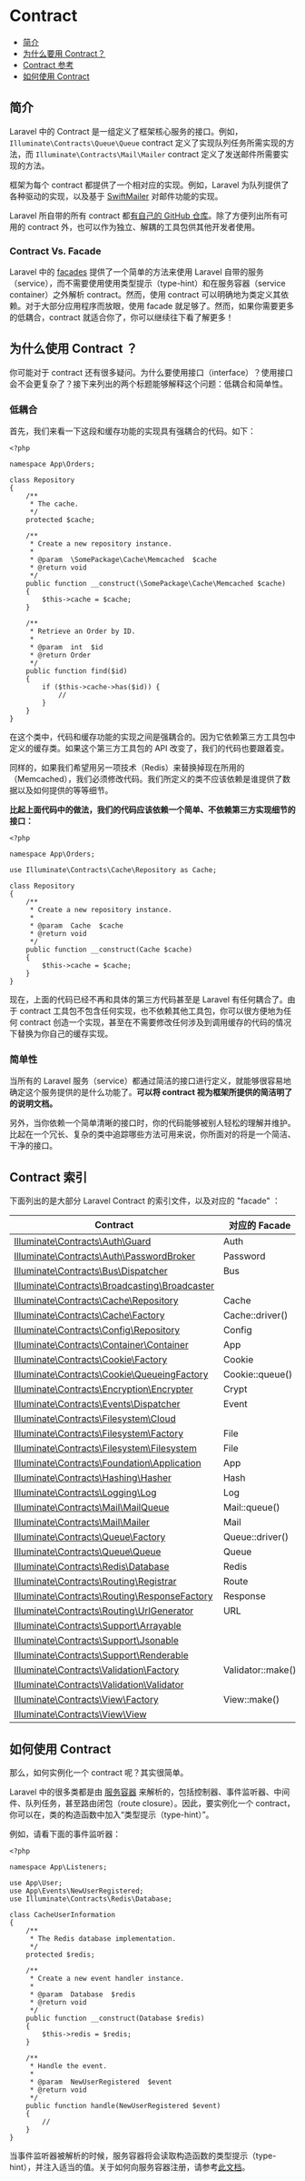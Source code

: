 # Contract

- [简介](#introduction)
- [为什么要用 Contract？](#why-contracts)
- [Contract 参考](#contract-reference)
- [如何使用 Contract](#how-to-use-contracts)

<a name="introduction"></a>
## 简介

Laravel 中的 Contract 是一组定义了框架核心服务的接口。例如，`Illuminate\Contracts\Queue\Queue` contract 定义了实现队列任务所需实现的方法，而 `Illuminate\Contracts\Mail\Mailer` contract 定义了发送邮件所需要实现的方法。

框架为每个 contract 都提供了一个相对应的实现。例如，Laravel 为队列提供了各种驱动的实现，以及基于 [SwiftMailer](http://swiftmailer.org/) 对邮件功能的实现。

Laravel 所自带的所有 contract 都[有自己的 GitHub 仓库](https://github.com/illuminate/contracts)。除了方便列出所有可用的 contract 外，也可以作为独立、解耦的工具包供其他开发者使用。

### Contract Vs. Facade

Laravel 中的 [facades](/docs/{{version}}/facades) 提供了一个简单的方法来使用 Laravel 自带的服务（service），而不需要使用使用类型提示（type-hint）和在服务容器（service container）之外解析 contract。然而，使用 contract 可以明确地为类定义其依赖。对于大部分应用程序而放眼，使用 facade 就足够了。然而，如果你需要更多的低耦合，contract 就适合你了，你可以继续往下看了解更多！

<a name="why-contracts"></a>
## 为什么使用 Contract ？

你可能对于 contract 还有很多疑问。为什么要使用接口（interface）？使用接口会不会更复杂了？接下来列出的两个标题能够解释这个问题：低耦合和简单性。

### 低耦合

首先，我们来看一下这段和缓存功能的实现具有强耦合的代码。如下：

	<?php

	namespace App\Orders;

	class Repository
	{
		/**
		 * The cache.
		 */
		protected $cache;

		/**
		 * Create a new repository instance.
		 *
		 * @param  \SomePackage\Cache\Memcached  $cache
		 * @return void
		 */
		public function __construct(\SomePackage\Cache\Memcached $cache)
		{
			$this->cache = $cache;
		}

		/**
		 * Retrieve an Order by ID.
		 *
		 * @param  int  $id
		 * @return Order
		 */
		public function find($id)
		{
			if ($this->cache->has($id))	{
				//
			}
		}
	}

在这个类中，代码和缓存功能的实现之间是强耦合的。因为它依赖第三方工具包中定义的缓存类。如果这个第三方工具包的 API 改变了，我们的代码也要跟着变。

同样的，如果我们希望用另一项技术（Redis）来替换掉现在所用的（Memcached），我们必须修改代码。我们所定义的类不应该依赖是谁提供了数据以及如何提供的等等细节。

**比起上面代码中的做法，我们的代码应该依赖一个简单、不依赖第三方实现细节的接口：**

	<?php

	namespace App\Orders;

	use Illuminate\Contracts\Cache\Repository as Cache;

	class Repository
	{
		/**
		 * Create a new repository instance.
		 *
		 * @param  Cache  $cache
		 * @return void
		 */
		public function __construct(Cache $cache)
		{
			$this->cache = $cache;
		}
	}

现在，上面的代码已经不再和具体的第三方代码甚至是 Laravel 有任何耦合了。由于 contract 工具包不包含任何实现，也不依赖其他工具包，你可以很方便地为任何 contract 创造一个实现，甚至在不需要修改任何涉及到调用缓存的代码的情况下替换为你自己的缓存实现。

### 简单性

当所有的 Laravel 服务（service）都通过简洁的接口进行定义，就能够很容易地确定这个服务提供的是什么功能了。**可以将 contract 视为框架所提供的简洁明了的说明文档。**

另外，当你依赖一个简单清晰的接口时，你的代码能够被别人轻松的理解并维护。比起在一个冗长、复杂的类中追踪哪些方法可用来说，你所面对的将是一个简洁、干净的接口。

<a name="contract-reference"></a>
## Contract 索引

下面列出的是大部分 Laravel Contract 的索引文件，以及对应的 "facade" ：

Contract  |  对应的 Facade
------------- | -------------
[Illuminate\Contracts\Auth\Guard](https://github.com/illuminate/contracts/blob/master/Auth/Guard.php)  |  Auth
[Illuminate\Contracts\Auth\PasswordBroker](https://github.com/illuminate/contracts/blob/master/Auth/PasswordBroker.php)  |  Password
[Illuminate\Contracts\Bus\Dispatcher](https://github.com/illuminate/contracts/blob/master/Bus/Dispatcher.php)  |  Bus
[Illuminate\Contracts\Broadcasting\Broadcaster](https://github.com/illuminate/contracts/blob/master/Broadcasting/Broadcaster.php)  | &nbsp;
[Illuminate\Contracts\Cache\Repository](https://github.com/illuminate/contracts/blob/master/Cache/Repository.php) | Cache
[Illuminate\Contracts\Cache\Factory](https://github.com/illuminate/contracts/blob/master/Cache/Factory.php) | Cache::driver()
[Illuminate\Contracts\Config\Repository](https://github.com/illuminate/contracts/blob/master/Config/Repository.php) | Config
[Illuminate\Contracts\Container\Container](https://github.com/illuminate/contracts/blob/master/Container/Container.php) | App
[Illuminate\Contracts\Cookie\Factory](https://github.com/illuminate/contracts/blob/master/Cookie/Factory.php) | Cookie
[Illuminate\Contracts\Cookie\QueueingFactory](https://github.com/illuminate/contracts/blob/master/Cookie/QueueingFactory.php) | Cookie::queue()
[Illuminate\Contracts\Encryption\Encrypter](https://github.com/illuminate/contracts/blob/master/Encryption/Encrypter.php) | Crypt
[Illuminate\Contracts\Events\Dispatcher](https://github.com/illuminate/contracts/blob/master/Events/Dispatcher.php) | Event
[Illuminate\Contracts\Filesystem\Cloud](https://github.com/illuminate/contracts/blob/master/Filesystem/Cloud.php) | &nbsp;
[Illuminate\Contracts\Filesystem\Factory](https://github.com/illuminate/contracts/blob/master/Filesystem/Factory.php) | File
[Illuminate\Contracts\Filesystem\Filesystem](https://github.com/illuminate/contracts/blob/master/Filesystem/Filesystem.php) | File
[Illuminate\Contracts\Foundation\Application](https://github.com/illuminate/contracts/blob/master/Foundation/Application.php) | App
[Illuminate\Contracts\Hashing\Hasher](https://github.com/illuminate/contracts/blob/master/Hashing/Hasher.php) | Hash
[Illuminate\Contracts\Logging\Log](https://github.com/illuminate/contracts/blob/master/Logging/Log.php) | Log
[Illuminate\Contracts\Mail\MailQueue](https://github.com/illuminate/contracts/blob/master/Mail/MailQueue.php) | Mail::queue()
[Illuminate\Contracts\Mail\Mailer](https://github.com/illuminate/contracts/blob/master/Mail/Mailer.php) | Mail
[Illuminate\Contracts\Queue\Factory](https://github.com/illuminate/contracts/blob/master/Queue/Factory.php) | Queue::driver()
[Illuminate\Contracts\Queue\Queue](https://github.com/illuminate/contracts/blob/master/Queue/Queue.php) | Queue
[Illuminate\Contracts\Redis\Database](https://github.com/illuminate/contracts/blob/master/Redis/Database.php) | Redis
[Illuminate\Contracts\Routing\Registrar](https://github.com/illuminate/contracts/blob/master/Routing/Registrar.php) | Route
[Illuminate\Contracts\Routing\ResponseFactory](https://github.com/illuminate/contracts/blob/master/Routing/ResponseFactory.php) | Response
[Illuminate\Contracts\Routing\UrlGenerator](https://github.com/illuminate/contracts/blob/master/Routing/UrlGenerator.php) | URL
[Illuminate\Contracts\Support\Arrayable](https://github.com/illuminate/contracts/blob/master/Support/Arrayable.php) | &nbsp;
[Illuminate\Contracts\Support\Jsonable](https://github.com/illuminate/contracts/blob/master/Support/Jsonable.php) | &nbsp;
[Illuminate\Contracts\Support\Renderable](https://github.com/illuminate/contracts/blob/master/Support/Renderable.php) | &nbsp;
[Illuminate\Contracts\Validation\Factory](https://github.com/illuminate/contracts/blob/master/Validation/Factory.php) | Validator::make()
[Illuminate\Contracts\Validation\Validator](https://github.com/illuminate/contracts/blob/master/Validation/Validator.php) | &nbsp;
[Illuminate\Contracts\View\Factory](https://github.com/illuminate/contracts/blob/master/View/Factory.php) | View::make()
[Illuminate\Contracts\View\View](https://github.com/illuminate/contracts/blob/master/View/View.php) | &nbsp;

<a name="how-to-use-contracts"></a>
## 如何使用 Contract

那么，如何实例化一个 contract 呢？其实很简单。

Laravel 中的很多类都是由 [服务容器](/docs/{{version}}/container) 来解析的，包括控制器、事件监听器、中间件、队列任务，甚至路由闭包（route closure）。因此，要实例化一个 contract，你可以在，类的构造函数中加入“类型提示（type-hint）”。

例如，请看下面的事件监听器：

	<?php

	namespace App\Listeners;

	use App\User;
	use App\Events\NewUserRegistered;
	use Illuminate\Contracts\Redis\Database;

	class CacheUserInformation
	{
		/**
		 * The Redis database implementation.
		 */
		protected $redis;

		/**
		 * Create a new event handler instance.
		 *
		 * @param  Database  $redis
		 * @return void
		 */
		public function __construct(Database $redis)
		{
			$this->redis = $redis;
		}

		/**
		 * Handle the event.
		 *
		 * @param  NewUserRegistered  $event
		 * @return void
		 */
		public function handle(NewUserRegistered $event)
		{
			//
		}
	}

当事件监听器被解析的时候，服务容器将会读取构造函数的类型提示（type-hint），并注入适当的值。关于如何向服务容器注册，请参考[此文档](/docs/{{version}}/container)。
